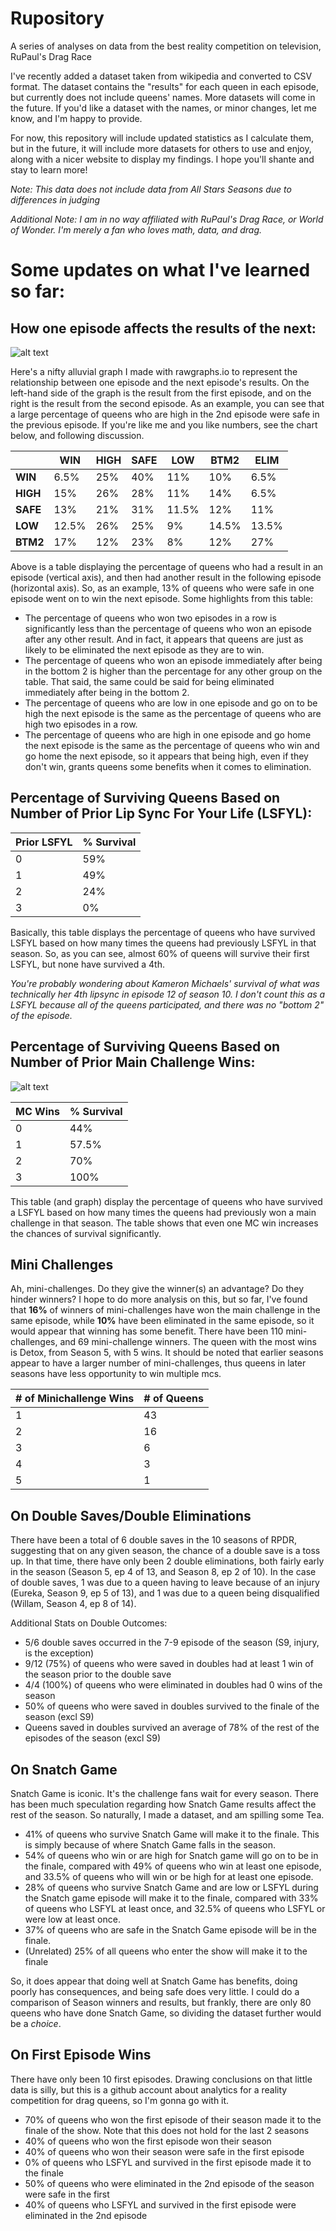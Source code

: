# Rupository
A series of analyses on data from the best reality competition on television, RuPaul's Drag Race

I've recently added a dataset taken from wikipedia and converted to CSV format. The dataset contains the "results" for each queen in each episode, but currently does not include queens' names. More datasets will come in the future. If you'd like a dataset with the names, or minor changes, let me know, and I'm happy to provide.

For now, this repository will include updated statistics as I calculate them, but in the future, it will include more datasets for others to use and enjoy, along with a nicer website to display my findings. I hope you'll shante and stay to learn more!

*Note: This data does not include data from All Stars Seasons due to differences in judging*

*Additional Note: I am in no way affiliated with RuPaul's Drag Race, or World of Wonder. I'm merely a fan who loves math, data, and drag.*


Some updates on what I've learned so far: 
=================

How one episode affects the results of the next:
-------
![alt text](https://raw.githubusercontent.com/rupaulsdatarace/rupository/master/alluvialforrpdrresults.png)

Here's a nifty alluvial graph I made with rawgraphs.io to represent the relationship between one episode and the next episode's results. On the left-hand side of the graph is the result from the first episode, and on the right is the result from the second episode. As an example, you can see that a large percentage of queens who are high in the 2nd episode were safe in the previous episode. If you're like me and you like numbers, see the chart below, and following discussion.

|      | WIN   | HIGH | SAFE | LOW   | BTM2  | ELIM  |
|------|-------|------|------|-------|-------|-------|
|**WIN**  | 6.5%  | 25%  | 40%  | 11%   | 10%   | 6.5%  |
|**HIGH**| 15%   | 26%  | 28%  | 11%   | 14%   | 6.5%  |
|**SAFE**| 13%   | 21%  | 31%  | 11.5% | 12%   | 11%   |
|**LOW**| 12.5% | 26%  | 25%  | 9%    | 14.5% | 13.5% |
|**BTM2**| 17%   | 12%  | 23%  | 8%    | 12%   | 27%   |

Above is a table displaying the percentage of queens who had a result in an episode (vertical axis), and then had another result in the following episode (horizontal axis). So, as an example, 13% of queens who were safe in one episode went on to win the next episode. 
Some highlights from this table:
  + The percentage of queens who won two episodes in a row is significantly less than the percentage of queens who won an episode after any other result. And in fact, it appears that queens are just as likely to be eliminated the next episode as they are to win.
  + The percentage of queens who won an episode immediately after being in the bottom 2 is higher than the percentage for any other group on the table. That said, the same could be said for being eliminated immediately after being in the bottom 2. 
  + The percentage of queens who are low in one episode and go on to be high the next episode is the same as the percentage of queens who are high two episodes in a row.
  + The percentage of queens who are high in one episode and go home the next episode is the same as the percentage of queens who win and go home the next episode, so it appears that being high, even if they don't win, grants queens some benefits when it comes to elimination.
  
Percentage of Surviving Queens Based on Number of Prior Lip Sync For Your Life (LSFYL):
-----

| Prior LSFYL | % Survival |
|-------------|------------|
| 0           | 59%        |
| 1           | 49%        |
| 2           | 24%        |
| 3           | 0%         |

Basically, this table displays the percentage of queens who have survived LSFYL based on how many times the queens had previously LSFYL in that season. So, as you can see, almost 60% of queens will survive their first LSFYL, but none have survived a 4th.

*You're probably wondering about Kameron Michaels' survival of what was technically her 4th lipsync in episode 12 of season 10. I don't count this as a LSFYL because all of the queens participated, and there was no "bottom 2" of the episode.*

Percentage of Surviving Queens Based on Number of Prior Main Challenge Wins:
-----
 ![alt text](https://raw.githubusercontent.com/rupaulsdatarace/rupository/master/mcLSFYLSurvival.png)

| MC Wins | % Survival |
|---------|------------|
| 0       | 44%        |
| 1       | 57.5%      |
| 2       | 70%        |
| 3       | 100%       |

This table (and graph) display the percentage of queens who have survived a LSFYL based on how many times the queens had previously won a main challenge in that season. The table shows that even one MC win increases the chances of survival significantly.

Mini Challenges
-----

Ah, mini-challenges. Do they give the winner(s) an advantage? Do they hinder winners? I hope to do more analysis on this, but so far, I've found that **16%** of winners of mini-challenges have won the main challenge in the same episode, while **10%** have been eliminated in the same episode, so it would appear that winning has some benefit. There have been 110 mini-challenges, and 69 mini-challenge winners. The queen with the most wins is Detox, from Season 5, with 5 wins. It should be noted that earlier seasons appear to have a larger number of mini-challenges, thus queens in later seasons have less opportunity to win multiple mcs.

| # of Minichallenge Wins | # of Queens |
|-------------------------|-------------|
| 1                       | 43          |
| 2                       | 16          |
| 3                       | 6           |
| 4                       | 3           |
| 5                       | 1           |


On Double Saves/Double Eliminations
-----

There have been a total of 6 double saves in the 10 seasons of RPDR, suggesting that on any given season, the chance of a double save is a toss up. In that time, there have only been 2 double eliminations, both fairly early in the season (Season 5, ep 4 of 13, and Season 8, ep 2 of 10). In the case of double saves, 1 was due to a queen having to leave because of an injury (Eureka, Season 9, ep 5 of 13), and 1 was due to a queen being disqualified (Willam, Season 4, ep 8 of 14). 

Additional Stats on Double Outcomes:
- 5/6 double saves occurred in the 7-9 episode of the season (S9, injury, is the exception)
- 9/12 (75%) of queens who were saved in doubles had at least 1 win of the season prior to the double save
- 4/4 (100%) of queens who were eliminated in doubles had 0 wins of the season
- 50% of queens who were saved in doubles survived to the finale of the season (excl S9)
- Queens saved in doubles survived an average of 78% of the rest of the episodes of the season (excl S9)

On Snatch Game
-----

Snatch Game is iconic. It's the challenge fans wait for every season. There has been much speculation regarding how Snatch Game results affect the rest of the season. So naturally, I made a dataset, and am spilling some Tea.

- 41% of queens who survive Snatch Game will make it to the finale. This is simply because of where Snatch Game falls in the season.
- 54% of queens who win or are high for Snatch game will go on to be in the finale, compared with 49% of queens who win at least one episode, and 33.5% of queens who will win or be high for at least one episode.
- 28% of queens who survive Snatch Game and are low or LSFYL during the Snatch game episode will make it to the finale, compared with 33% of queens who LSFYL at least once, and 32.5% of queens who LSFYL or were low at least once.
- 37% of queens who are safe in the Snatch Game episode will be in the finale.
- (Unrelated) 25% of all queens who enter the show will make it to the finale

So, it does appear that doing well at Snatch Game has benefits, doing poorly has consequences, and being safe does very little. I could do a comparison of Season winners and results, but frankly, there are only 80 queens who have done Snatch Game, so dividing the dataset further would be a _choice_.

On First Episode Wins
-----

There have only been 10 first episodes. Drawing conclusions on that little data is silly, but this is a github account about analytics for a reality competition for drag queens, so I'm gonna go with it.

- 70% of queens who won the first episode of their season made it to the finale of the show. Note that this does not hold for the last 2 seasons
- 40% of queens who won the first episode won their season
- 40% of queens who won their season were safe in the first episode
- 0% of queens who LSFYL and survived in the first episode made it to the finale
- 50% of queens who were eliminated in the 2nd episode of the season were safe in the first
- 40% of queens who LSFYL and survived in the first episode were eliminated in the 2nd episode
